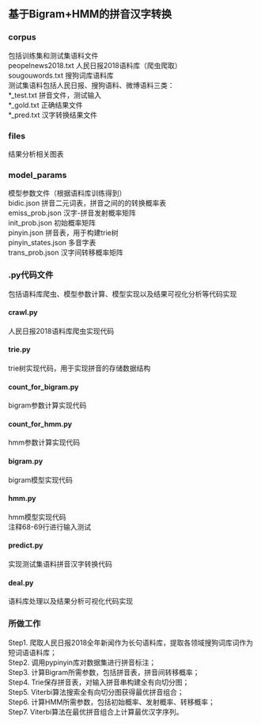 ## 基于Bigram+HMM的拼音汉字转换
### corpus
包括训练集和测试集语料文件  
peopelnews2018.txt 人民日报2018语料库（爬虫爬取）  
sougouwords.txt 搜狗词库语料库  
测试集语料包括人民日报、搜狗语料、微博语料三类：  
*_test.txt 拼音文件，测试输入  
*_gold.txt 正确结果文件  
*_pred.txt 汉字转换结果文件  

### files
结果分析相关图表

### model_params
模型参数文件（根据语料库训练得到）  
bidic.json 拼音二元词表，拼音之间的的转换概率表  
emiss_prob.json 汉字-拼音发射概率矩阵  
init_prob.json 初始概率矩阵  
pinyin.json 拼音表，用于构建trie树  
pinyin_states.json 多音字表  
trans_prob.json 汉字间转移概率矩阵  

### .py代码文件 
包括语料库爬虫、模型参数计算、模型实现以及结果可视化分析等代码实现  

#### crawl.py
人民日报2018语料库爬虫实现代码  

#### trie.py
trie树实现代码，用于实现拼音的存储数据结构  

#### count_for_bigram.py
bigram参数计算实现代码  

#### count_for_hmm.py
hmm参数计算实现代码  

#### bigram.py
bigram模型实现代码  

#### hmm.py
hmm模型实现代码  
注释68-69行进行输入测试  

#### predict.py
实现测试集语料拼音汉字转换代码

#### deal.py
语料库处理以及结果分析可视化代码实现  

### 所做工作
Step1. 爬取人民日报2018全年新闻作为长句语料库，提取各领域搜狗词库词作为短词语语料库；  
Step2. 调用pypinyin库对数据集进行拼音标注；  
Step3. 计算Bigram所需参数，包括拼音表，拼音间转移概率；  
Step4. Trie保存拼音表，对输入拼音串构建全有向切分图；  
Step5. Viterbi算法搜索全有向切分图获得最优拼音组合；  
Step6. 计算HMM所需参数，包括初始概率、发射概率、转移概率；  
Step7. Viterbi算法在最优拼音组合上计算最优汉字序列。  

